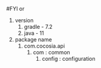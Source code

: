 #FYI or
1) version  
   1) gradle - 7.2
   2) java - 11
2) package name
   1) com.cocosia.api
      1) com : common
         1) config : configuration 